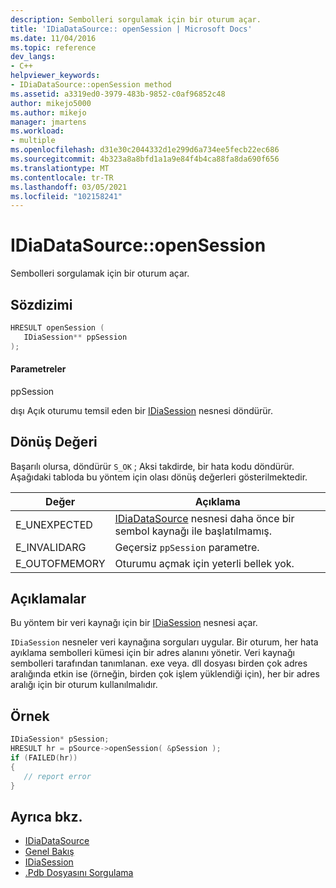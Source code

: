 ```yaml
---
description: Sembolleri sorgulamak için bir oturum açar.
title: 'IDiaDataSource:: openSession | Microsoft Docs'
ms.date: 11/04/2016
ms.topic: reference
dev_langs:
- C++
helpviewer_keywords:
- IDiaDataSource::openSession method
ms.assetid: a3319ed0-3979-483b-9852-c0af96852c48
author: mikejo5000
ms.author: mikejo
manager: jmartens
ms.workload:
- multiple
ms.openlocfilehash: d31e30c2044332d1e299d6a734ee5fecb22ec686
ms.sourcegitcommit: 4b323a8a8bfd1a1a9e84f4b4ca88fa8da690f656
ms.translationtype: MT
ms.contentlocale: tr-TR
ms.lasthandoff: 03/05/2021
ms.locfileid: "102158241"
---
```

# <a name="idiadatasourceopensession"></a>IDiaDataSource::openSession
Sembolleri sorgulamak için bir oturum açar.

## <a name="syntax"></a>Sözdizimi

```C++
HRESULT openSession ( 
   IDiaSession** ppSession
);
```

#### <a name="parameters"></a>Parametreler
ppSession

dışı Açık oturumu temsil eden bir [IDiaSession](../../debugger/debug-interface-access/idiasession.md) nesnesi döndürür.

## <a name="return-value"></a>Dönüş Değeri
Başarılı olursa, döndürür `S_OK` ; Aksi takdirde, bir hata kodu döndürür. Aşağıdaki tabloda bu yöntem için olası dönüş değerleri gösterilmektedir.

|Değer|Açıklama|
|-----------|-----------------|
|E_UNEXPECTED|[IDiaDataSource](../../debugger/debug-interface-access/idiadatasource.md) nesnesi daha önce bir sembol kaynağı ile başlatılmamış.|
|E_INVALIDARG|Geçersiz `ppSession` parametre.|
|E_OUTOFMEMORY|Oturumu açmak için yeterli bellek yok.|

## <a name="remarks"></a>Açıklamalar
Bu yöntem bir veri kaynağı için bir [IDiaSession](../../debugger/debug-interface-access/idiasession.md) nesnesi açar.

`IDiaSession` nesneler veri kaynağına sorguları uygular. Bir oturum, her hata ayıklama sembolleri kümesi için bir adres alanını yönetir. Veri kaynağı sembolleri tarafından tanımlanan. exe veya. dll dosyası birden çok adres aralığında etkin ise (örneğin, birden çok işlem yüklendiği için), her bir adres aralığı için bir oturum kullanılmalıdır.

## <a name="example"></a>Örnek

```C++
IDiaSession* pSession;
HRESULT hr = pSource->openSession( &pSession );
if (FAILED(hr))
{
   // report error
}
```

## <a name="see-also"></a>Ayrıca bkz.
- [IDiaDataSource](../../debugger/debug-interface-access/idiadatasource.md)
- [Genel Bakış](../../debugger/debug-interface-access/overview-debug-interface-access-sdk.md)
- [IDiaSession](../../debugger/debug-interface-access/idiasession.md)
- [.Pdb Dosyasını Sorgulama](../../debugger/debug-interface-access/querying-the-dot-pdb-file.md)
